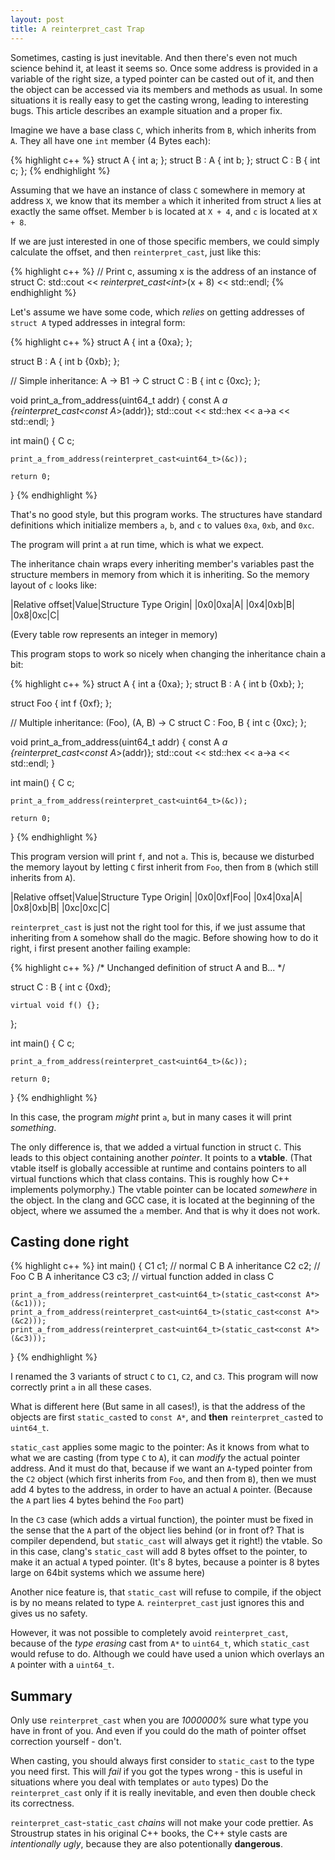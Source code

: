 ```yaml
---
layout: post
title: A reinterpret_cast Trap
---
```


Sometimes, casting is just inevitable.
And then there's even not much science behind it, at least it seems so.
Once some address is provided in a variable of the right size, a typed pointer can be casted out of it, and then the object can be accessed via its members and methods as usual.
In some situations it is really easy to get the casting wrong, leading to interesting bugs.
This article describes an example situation and a proper fix.

Imagine we have a base class `C`, which inherits from `B`, which inherits from `A`.
They all have one `int` member (4 Bytes each):

{% highlight c++ %}
struct A     { int a; };
struct B : A { int b; };
struct C : B { int c; };
{% endhighlight %}

Assuming that we have an instance of class `C` somewhere in memory at address `X`, we know that its member `a` which it inherited from struct `A` lies at exactly the same offset.
Member `b` is located at `X + 4`, and `c` is located at `X + 8`.

If we are just interested in one of those specific members, we could simply calculate the offset, and then `reinterpret_cast`, just like this:

{% highlight c++ %}
// Print c, assuming x is the address of an instance of struct C:
std::cout << *reinterpret_cast<int*>(x + 8) << std::endl; 
{% endhighlight %}

Let's assume we have some code, which *relies* on getting addresses of `struct A` typed addresses in integral form:

{% highlight c++ %}
struct A {
    int a {0xa};
};

struct B : A {
    int b {0xb};
};

// Simple inheritance: A -> B1 -> C
struct C : B {
    int c {0xc};
};

void print_a_from_address(uint64_t addr)
{
    const A *a {reinterpret_cast<const A*>(addr)};
    std::cout << std::hex << a->a << std::endl;
}

int main()
{
    C c;
 
    print_a_from_address(reinterpret_cast<uint64_t>(&c));

    return 0;
}
{% endhighlight %}

That's no good style, but this program works. 
The structures have standard definitions which initialize members `a`, `b`, and `c` to values `0xa`, `0xb`, and `0xc`.

The program will print `a` at run time, which is what we expect.

The inheritance chain wraps every inheriting member's variables past the structure members in memory from which it is inheriting. So the memory layout of `c` looks like:

|Relative offset|Value|Structure Type Origin|
|0x0|0xa|A|
|0x4|0xb|B|
|0x8|0xc|C|

(Every table row represents an integer in memory)

This program stops to work so nicely when changing the inheritance chain a bit:

{% highlight c++ %}
struct A     { int a {0xa}; };
struct B : A { int b {0xb}; };

struct Foo {
    int f {0xf};
};

// Multiple inheritance: (Foo), (A, B) -> C
struct C : Foo, B {
    int c {0xc};
};

void print_a_from_address(uint64_t addr)
{
    const A *a {reinterpret_cast<const A*>(addr)};
    std::cout << std::hex << a->a << std::endl;
}

int main()
{
    C c;
 
    print_a_from_address(reinterpret_cast<uint64_t>(&c));

    return 0;
}
{% endhighlight %}

This program version will print `f`, and not `a`.
This is, because we disturbed the memory layout by letting `C` first inherit from `Foo`, then from `B` (which still inherits from `A`).

|Relative offset|Value|Structure Type Origin|
|0x0|0xf|Foo|
|0x4|0xa|A|
|0x8|0xb|B|
|0xc|0xc|C|

`reinterpret_cast` is just not the right tool for this, if we just assume that inheriting from `A` somehow shall do the magic.
Before showing how to do it right, i first present another failing example:

{% highlight c++ %}
/* Unchanged definition of struct A and B... */

struct C : B {
    int c {0xd};

    virtual void f() {};
};

int main()
{
    C c;
 
    print_a_from_address(reinterpret_cast<uint64_t>(&c));

    return 0;
}
{% endhighlight %}

In this case, the program *might* print `a`, but in many cases it will print *something*.

The only difference is, that we added a virtual function in struct `C`.
This leads to this object containing another *pointer*.
It points to a **vtable**.
(That vtable itself is globally accessible at runtime and contains pointers to all virtual functions which that class contains.
This is roughly how C++ implements polymorphy.)
The vtable pointer can be located *somewhere* in the object.
In the clang and GCC case, it is located at the beginning of the object, where we assumed the `a` member.
And that is why it does not work.

## Casting done right

{% highlight c++ %}
int main()
{
    C1 c1; // normal C B A inheritance
    C2 c2; // Foo C B A inheritance
    C3 c3; // virtual function added in class C

    print_a_from_address(reinterpret_cast<uint64_t>(static_cast<const A*>(&c1)));
    print_a_from_address(reinterpret_cast<uint64_t>(static_cast<const A*>(&c2)));
    print_a_from_address(reinterpret_cast<uint64_t>(static_cast<const A*>(&c3)));
}
{% endhighlight %}

I renamed the 3 variants of struct `C` to `C1`, `C2`, and `C3`.
This program will now correctly print `a` in all these cases.

What is different here (But same in all cases!), is that the address of the objects are first `static_cast`ed to `const A*`, and **then** `reinterpret_cast`ed to `uint64_t`.

`static_cast` applies some magic to the pointer: As it knows from what to what we are casting (from type `C` to `A`), it can *modify* the actual pointer address.
And it must do that, because if we want an `A`-typed pointer from the `C2` object (which first inherits from `Foo`, and then from `B`), then we must add 4 bytes to the address, in order to have an actual `A` pointer. (Because the `A` part lies 4 bytes behind the `Foo` part)

In the `C3` case (which adds a virtual function), the pointer must be fixed in the sense that the `A` part of the object lies behind (or in front of? That is compiler dependend, but `static_cast` will always get it right!) the vtable.
So in this case, clang's `static_cast` will add 8 bytes offset to the pointer, to make it an actual `A` typed pointer. (It's 8 bytes, because a pointer is 8 bytes large on 64bit systems which we assume here)

Another nice feature is, that `static_cast` will refuse to compile, if the object is by no means related to type `A`.
`reinterpret_cast` just ignores this and gives us no safety.

However, it was not possible to completely avoid `reinterpret_cast`, because of the *type erasing* cast from `A*` to `uint64_t`, which `static_cast` would refuse to do. 
Although we could have used a union which overlays an `A` pointer with a `uint64_t`.

## Summary

Only use `reinterpret_cast` when you are *1000000%* sure what type you have in front of you.
And even if you could do the math of pointer offset correction yourself - don't.

When casting, you should always first consider to `static_cast` to the type you need first.
This will *fail* if you got the types wrong - this is useful in situations where you deal with templates or `auto` types)
Do the `reinterpret_cast` only if it is really inevitable, and even then double check its correctness.

`reinterpret_cast`-`static_cast` *chains* will not make your code prettier.
As Stroustrup states in his original C++ books, the C++ style casts are *intentionally ugly*, because they are also potentionally **dangerous**.


